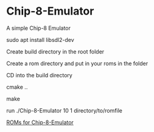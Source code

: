 # Chip-8-Emulator

A simple Chip-8 Emulator

sudo apt install libsdl2-dev

Create build directory in the root folder

Create a rom directory and put in your roms in the folder

CD into the build directory

cmake ..

make

run ./Chip-8-Emulator 10 1 directory/to/romfile

[ROMs for Chip-8-Emulator](https://github.com/dmatlack/chip8/tree/master/roms/games)
